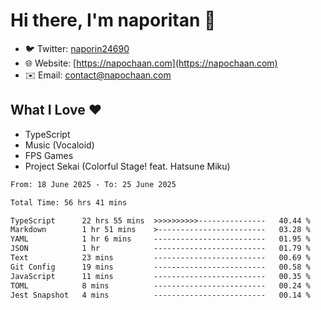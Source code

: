 # Hi there, I'm naporitan 👋

- 🐦 Twitter: [naporin24690](https://twitter.com/naporin24690)
- 🌐 Website: [https://napochaan.com](https://napochaan.com)
- ✉️ Email: [contact@napochaan.com](mailto:contact@napochaan.com)

## What I Love ❤️
- TypeScript
- Music (Vocaloid)
- FPS Games
- Project Sekai (Colorful Stage! feat. Hatsune Miku)

<!--START_SECTION:waka-->

```txt
From: 18 June 2025 - To: 25 June 2025

Total Time: 56 hrs 41 mins

TypeScript      22 hrs 55 mins  >>>>>>>>>>---------------   40.44 %
Markdown        1 hr 51 mins    >------------------------   03.28 %
YAML            1 hr 6 mins     -------------------------   01.95 %
JSON            1 hr            -------------------------   01.79 %
Text            23 mins         -------------------------   00.69 %
Git Config      19 mins         -------------------------   00.58 %
JavaScript      11 mins         -------------------------   00.35 %
TOML            8 mins          -------------------------   00.24 %
Jest Snapshot   4 mins          -------------------------   00.14 %
```

<!--END_SECTION:waka-->

